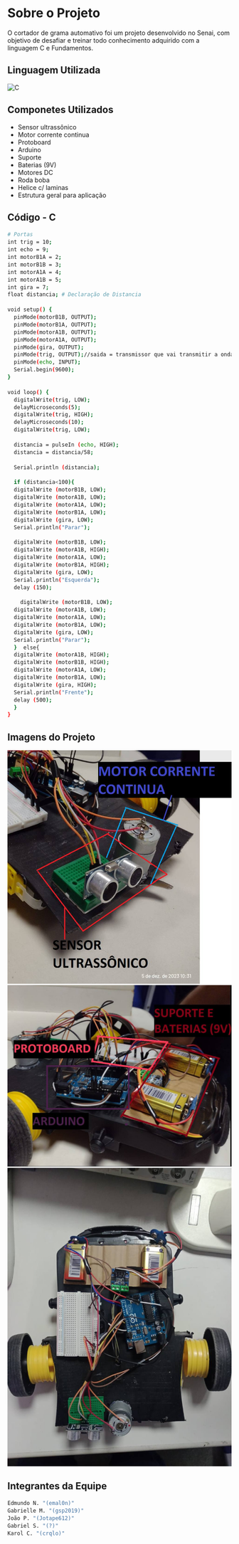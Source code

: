 # Sobre o Projeto
O cortador de grama automativo foi um projeto desenvolvido no Senai, com objetivo de desafiar e treinar todo conhecimento adquirido com a linguagem C e Fundamentos.

## Linguagem Utilizada
![C](https://img.shields.io/badge/c-%2300599C.svg?style=for-the-badge&logo=c&logoColor=white)

## Componetes Utilizados
- Sensor ultrassônico
- Motor corrente continua
- Protoboard
- Arduino
- Suporte
- Baterias (9V)
- Motores DC
- Roda boba
- Helice c/ laminas
- Estrutura geral para aplicação 

## Código - C
```bash
# Portas
int trig = 10;
int echo = 9;
int motorB1A = 2;
int motorB1B = 3;
int motorA1A = 4;
int motorA1B = 5;
int gira = 7;
float distancia; # Declaração de Distancia

void setup() {
  pinMode(motorB1B, OUTPUT);
  pinMode(motorB1A, OUTPUT);
  pinMode(motorA1B, OUTPUT);
  pinMode(motorA1A, OUTPUT);
  pinMode(gira, OUTPUT);
  pinMode(trig, OUTPUT);//saida = transmissor que vai transmitir a onda
  pinMode(echo, INPUT);
  Serial.begin(9600);
}
  
void loop() {
  digitalWrite(trig, LOW);
  delayMicroseconds(5);
  digitalWrite(trig, HIGH);
  delayMicroseconds(10); 
  digitalWrite(trig, LOW);
  
  distancia = pulseIn (echo, HIGH);
  distancia = distancia/58;
  
  Serial.println (distancia);

  if (distancia<100){
  digitalWrite (motorB1B, LOW);
  digitalWrite (motorA1B, LOW);
  digitalWrite (motorA1A, LOW);
  digitalWrite (motorB1A, LOW);
  digitalWrite (gira, LOW);
  Serial.println("Parar");
    
  digitalWrite (motorB1B, LOW);
  digitalWrite (motorA1B, HIGH);
  digitalWrite (motorA1A, LOW);
  digitalWrite (motorB1A, HIGH);
  digitalWrite (gira, LOW);
  Serial.println("Esquerda");
  delay (150);

    digitalWrite (motorB1B, LOW);
  digitalWrite (motorA1B, LOW);
  digitalWrite (motorA1A, LOW);
  digitalWrite (motorB1A, LOW);
  digitalWrite (gira, LOW);
  Serial.println("Parar");
  }  else{
  digitalWrite (motorA1B, HIGH);
  digitalWrite (motorB1B, HIGH);
  digitalWrite (motorA1A, LOW);
  digitalWrite (motorB1A, LOW);
  digitalWrite (gira, HIGH);
  Serial.println("Frente");
  delay (500);  
  } 
}
```
## Imagens do Projeto
![foto](https://raw.githubusercontent.com/emal0n/cortador_grama-c/main/raw/b.jpg)
![foto](https://raw.githubusercontent.com/emal0n/cortador_grama-c/main/raw/c.jpg)
![foto](https://raw.githubusercontent.com/emal0n/cortador_grama-c/main/raw/d.jpg)
## Integrantes da Equipe
```bash
Edmundo N. "(emal0n)"
Gabrielle M. "(gsp2019)"
João P. "(Jotape612)"
Gabriel S. "(?)"
Karol C. "(crqlo)"
```
